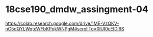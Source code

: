 # 18cse190_dmdw_assingment-04
https://colab.research.google.com/drive/1ME-VzQKV-nC5dQYLWqteWFbKPqkWNPgM#scrollTo=0lUI0cEIDl6S
